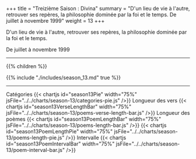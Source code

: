 +++
title = "Treizième Saison : Divina"
summary = "D'un lieu de vie à l'autre, retrouver ses repères, la philosophie dominée par la foi et le temps. De juillet à novembre 1999"
weight = 13
+++

D'un lieu de vie à l'autre, retrouver ses repères, la philosophie dominée par la foi et le temps.

De juillet à novembre 1999

---
{{% children  %}}

{{% include "./includes/season_13.md" true %}}

---
Catégories
{{< chartjs id="season13Pie" width="75%" jsFile="../../charts/season-13/categories-pie.js" />}}
Longueur des vers
{{< chartjs id="season13VerseLengthBar" width="75%" jsFile="../../charts/season-13/poems-verse-length-bar.js" />}}
Longueur des poèmes
{{< chartjs id="season13PoemLengthBar" width="75%" jsFile="../../charts/season-13/poems-length-bar.js" />}}
{{< chartjs id="season13PoemLengthPie" width="75%" jsFile="../../charts/season-13/poems-length-pie.js" />}}
Intervalle
{{< chartjs id="season13PoemIntervalBar" width="75%" jsFile="../../charts/season-13/poem-interval-bar.js" />}}
